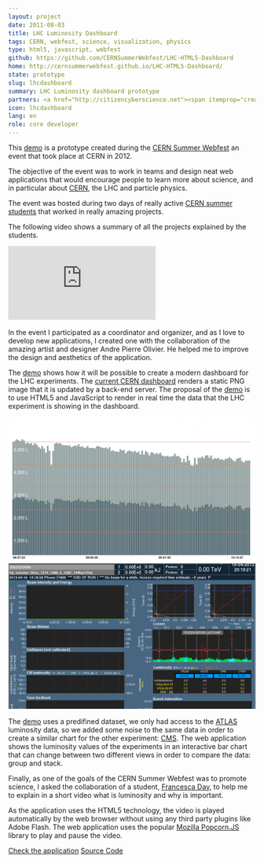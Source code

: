 ```yaml
---
layout: project
date: 2011-08-03
title: LHC Luminosity Dashboard
tags: CERN, webfest, science, visualization, physics
type: html5, javascript, webfest
github: https://github.com/CERNSummerWebfest/LHC-HTML5-Dashboard
home: http://cernsummerwebfest.github.io/LHC-HTML5-Dashboard/ 
state: prototype
slug: lhcdashboard
summary: LHC Luminosity dashboard prototype 
partners: <a href="http://citizencyberscience.net"><span itemprop="creator">Citizen Cyberscience Centre</span></a> 
icon: lhcdashboard
lang: en
role: core developer
---
```


This [demo](http://cernsummerwebfest.github.io/LHC-HTML5-Dashboard/) is a prototype created during the [CERN Summer Webfest](http://www.citizencyberscience.net/events/cernsswebfest2011/) an event that took place at CERN in 2012.

The objective of the event was to work in teams and design neat web applications that would encourage 
people to learn more about science, and in particular about [CERN](http://cern.ch), the LHC and particle physics.

The event was hosted during two days of really active [CERN summer students](http://hr-recruit.web.cern.ch/hr-recruit/summies/default%20page/) that worked in really amazing projects.

The following video shows a summary of all the projects explained by the students.

<div class="videoWrapper">
    <iframe src="https://www.youtube-nocookie.com/embed/cky9OFcoIsI?rel=0" frameborder="0" allowfullscreen></iframe>
</div>

In the event I participated as a coordinator and organizer, and as I love to develop new applications, I created one with the collaboration of the amazing artist and designer Andre Pierre Olivier. He helped me to improve the design and aesthetics of the application.

The [demo](http://cernsummerwebfest.github.io/LHC-HTML5-Dashboard/) shows how it will be possible to create a modern dashboard for the LHC experiments. The [current CERN dashboard](http://lhcdashboard.web.cern.ch/lhcdashboard/) renders a static PNG image that it is updated by a back-end server. The proposal of the [demo](http://cernsummerwebfest.github.io/LHC-HTML5-Dashboard/) is to use HTML5 and JavaScript to render in real time the data that the LHC experiment is showing in the dashboard.

<div class="row-fluid">
    <div class="span6">
    <img src="static/images/project/lhcdashboard.png" class="img-polaroid">
    </div>
    <div class="span6">
    <img src="static/images/project/dashboard.png" class="img-polaroid">
    </div>
</div>

The [demo](http://cernsummerwebfest.github.io/LHC-HTML5-Dashboard/) uses a predifined dataset, we only had access to the [ATLAS](http://atlas.web.cern.ch/Atlas/Collaboration/) luminosity data, so we added some noise to the same data in order to create a similar chart for the other experiment: [CMS](http://cms.web.cern.ch/). The web application shows the luminosity values of the experiments in an interactive bar chart that can change between two different views in order to compare the data: group and stack.

Finally, as one of the goals of the CERN Summer Webfest was to promote science, I asked the collaboration of a student, [Francesca Day](http://cambridge.academia.edu/FrancescaDay), to help me to explain in a short video what is luminosity and why is important. 

As the application uses the HTML5 technology, the video is played automatically by the web browser without using any third party plugins like Adobe Flash. The web application uses the popular [Mozilla Popcorn.JS](http://popcornjs.org/) library to play and pause the video.

<a target="_blank" class="btn" href="http://cernsummerwebfest.github.io/LHC-HTML5-Dashboard/"><i class="fa fa-cog"></i> Check the application</a>
<a target="_blank" class="btn" href="https://github.com/CERNSummerWebfest/LHC-HTML5-Dashboard"><i class="fa fa-github"></i> Source Code</a>
